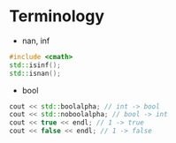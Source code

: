 # Terminology


- nan, inf
```cpp
#include <cmath>
std::isinf();
std::isnan();
```

- bool
```cpp
cout << std::boolalpha; // int -> bool
cout << std::noboolalpha; // bool -> int
cout << true << endl; // 1 -> true
cout << false << endl; // 1 -> false
```